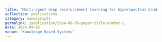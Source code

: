 ```yaml
---
title: "Multi-agent deep reinforcement learning for hyperspectral band selection with hybrid teacher guide"
collection: publications
category: manuscripts
permalink: /publication/2024-09-05-paper-title-number-2
date: 2024-09-05
venue: 'Knowledge-Based Systems'
---
```

